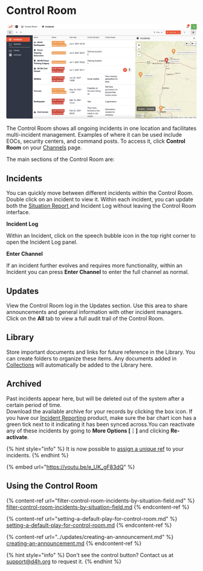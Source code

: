 # Control Room

![](<../../.gitbook/assets/control room.png>)

The Control Room shows all ongoing incidents in one location and facilitates multi-incident management. Examples of where it can be used include EOCs, security centers, and command posts. To access it, click **Control Room** on your [Channels](../channels/) page.&#x20;

The main sections of the Control Room are:

## Incidents

You can quickly move between different incidents within the Control Room. Double click on an incident to view it. Within each incident, you can update both the [Situation Report ](../situation/)and Incident Log without leaving the Control Room interface.

**Incident Log**

Within an Incident, click on the speech bubble icon in the top right corner to open the Incident Log panel.

**Enter Channel**

If an incident further evolves and requires more functionality, within an Incident you can press **Enter Channel** to enter the full channel as normal.

## Updates

View the Control Room log in the Updates section. Use this area to share announcements and general information with other incident managers. Click on the **All** tab to view a full audit trail of the Control Room.

## Library

Store important documents and links for future reference in the Library. You can create folders to organize these items. Any documents added in [Collections](../admin-area/collections/) will automatically be added to the Library here.&#x20;

## Archived

Past incidents appear here, but will be deleted out of the system after a certain period of time.\
Download the available archive for your records by clicking the box icon. If you have our [Incident Reporting](../../incident-reporting/getting-started.md) product, make sure the bar chart icon has a green tick next to it indicating it has been synced across.﻿You can reactivate any of these incidents by going to **More Options \[⋮]** and clicking **Re-activate**. &#x20;

{% hint style="info" %}
It is now possible to [assign a unique ref](../channels/assigning-a-unique-identifier-to-an-incident/) to your incidents.&#x20;
{% endhint %}

{% embed url="https://youtu.be/e_UK_gF83dQ" %}

## Using the Control Room

{% content-ref url="filter-control-room-incidents-by-situation-field.md" %}
[filter-control-room-incidents-by-situation-field.md](filter-control-room-incidents-by-situation-field.md)
{% endcontent-ref %}

{% content-ref url="setting-a-default-play-for-control-room.md" %}
[setting-a-default-play-for-control-room.md](setting-a-default-play-for-control-room.md)
{% endcontent-ref %}

{% content-ref url="../updates/creating-an-announcement.md" %}
[creating-an-announcement.md](../updates/creating-an-announcement.md)
{% endcontent-ref %}

{% hint style="info" %}
Don't see the control button? Contact us at support@d4h.org to request it.&#x20;
{% endhint %}
